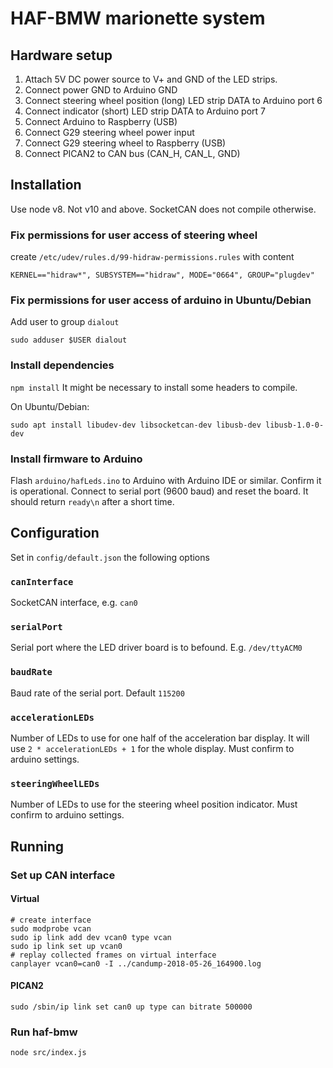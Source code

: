 # HAF-BMW marionette system

## Hardware setup

1. Attach 5V DC power source to V+ and GND of the LED strips.
2. Connect power GND to Arduino GND
3. Connect steering wheel position (long) LED strip DATA to Arduino port 6
4. Connect indicator (short) LED strip DATA to Arduino port 7
5. Connect Arduino to Raspberry (USB)
6. Connect G29 steering wheel power input
7. Connect G29 steering wheel to Raspberry (USB)
8. Connect PICAN2 to CAN bus (CAN_H, CAN_L, GND)

## Installation

Use node v8. Not v10 and above. SocketCAN does not compile otherwise.

### Fix permissions for user access of steering wheel
create ```/etc/udev/rules.d/99-hidraw-permissions.rules``` with
content
```
KERNEL=="hidraw*", SUBSYSTEM=="hidraw", MODE="0664", GROUP="plugdev"
```

### Fix permissions for user access of arduino in Ubuntu/Debian
Add user to group ```dialout```
```
sudo adduser $USER dialout
```

### Install dependencies
```npm install```
It might be necessary to install some headers to compile.

On Ubuntu/Debian:
```
sudo apt install libudev-dev libsocketcan-dev libusb-dev libusb-1.0-0-dev
```

### Install firmware to Arduino
Flash ```arduino/hafLeds.ino``` to Arduino with Arduino IDE or similar.
Confirm it is operational. Connect to serial port (9600 baud) and reset the board.
It should return ```ready\n``` after a short time.

## Configuration
Set in ```config/default.json``` the following options

### ```canInterface```
SocketCAN interface, e.g. ```can0```

### ```serialPort```
Serial port where the LED driver board is to befound. E.g. ```/dev/ttyACM0```

### ```baudRate```
Baud rate of the serial port. Default ```115200```

### ```accelerationLEDs```
Number of LEDs to use for one half of the acceleration bar display.
It will use ```2 * accelerationLEDs + 1``` for the whole display.
Must confirm to arduino settings.

### ```steeringWheelLEDs```
Number of LEDs to use for the steering wheel position indicator.
Must confirm to arduino settings.



## Running

### Set up CAN interface

#### Virtual
```
# create interface
sudo modprobe vcan
sudo ip link add dev vcan0 type vcan
sudo ip link set up vcan0
# replay collected frames on virtual interface
canplayer vcan0=can0 -I ../candump-2018-05-26_164900.log
```

#### PICAN2

```
sudo /sbin/ip link set can0 up type can bitrate 500000
```

### Run haf-bmw
```
node src/index.js
```